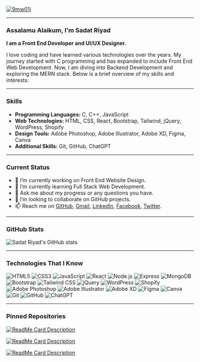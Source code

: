 <a href="https://www.facebook.com/sadatriyad.dev"><img src="https://i.ibb.co/4RmwKQr/9mw01i.jpg" alt="9mw01i" border="0"></a>

___

### Assalamu Alaikum, I'm Sadat Riyad
**I am a Front End Developer and UI/UX Designer.**

I love coding and have learned various technologies over the years. My journey started with C programming and has expanded to include Front End Web Development. Now, I am diving into Backend Development and exploring the MERN stack. Below is a brief overview of my skills and interests:

---

### Skills
- **Programming Languages:** C, C++, JavaScript
- **Web Technologies:** HTML, CSS, React, Bootstrap, Tailwind, jQuery, WordPress, Shopify 
- **Design Tools:** Adobe Photoshop, Adobe Illustrator, Adobe XD, Figma, Canva
- **Additional Skills:** Git, GitHub, ChatGPT

---

### Current Status
- 🔭 I’m currently working on Front End Website Design.
- 🌱 I’m currently learning Full Stack Web Development.
- 💬 Ask me about my progress or any questions you have.
- 💞️ I’m looking to collaborate on GitHub projects.
- 📫 Reach me on [GitHub](https://github.com/SadatRiyad), [Gmail](mailto:sadatriyad.dev@gmail.com), [LinkedIn](https://www.linkedin.com/in/sadatriyad/), [Facebook](https://www.facebook.com/sadatriyad.dev), [Twitter](https://twitter.com/sadatriyad).

---

### GitHub Stats
![Sadat Riyad's GitHub stats](https://github-readme-stats.vercel.app/api?username=sadatriyad&show_icons=true&theme=radical)

---

### Technologies That I Know
![HTML5](https://img.shields.io/badge/-HTML5-E34F26?style=flat&logo=html5&logoColor=white)
![CSS3](https://img.shields.io/badge/-CSS3-1572B6?style=flat&logo=css3&logoColor=white)
![JavaScript](https://img.shields.io/badge/-JavaScript-F7DF1E?style=flat&logo=javascript&logoColor=black)
![React](https://img.shields.io/badge/-React-61DAFB?style=flat&logo=react&logoColor=white)
![Node.js](https://img.shields.io/badge/-Node.js-339933?style=flat&logo=node.js&logoColor=white)
![Express](https://img.shields.io/badge/-Express-000000?style=flat&logo=express&logoColor=white)
![MongoDB](https://img.shields.io/badge/-MongoDB-47A248?style=flat&logo=mongodb&logoColor=white)
![Bootstrap](https://img.shields.io/badge/-Bootstrap-563D7C?style=flat&logo=bootstrap&logoColor=white)
![Tailwind CSS](https://img.shields.io/badge/-Tailwind%20CSS-38B2AC?style=flat&logo=tailwind-css&logoColor=white)
![jQuery](https://img.shields.io/badge/-jQuery-0769AD?style=flat&logo=jquery&logoColor=white)
![WordPress](https://img.shields.io/badge/-WordPress-21759B?style=flat&logo=wordpress&logoColor=white)
![Shopify](https://img.shields.io/badge/-Shopify-7AB55C?style=flat&logo=shopify&logoColor=white)
![Adobe Photoshop](https://img.shields.io/badge/-Adobe%20Photoshop-31A8FF?style=flat&logo=adobe-photoshop&logoColor=white)
![Adobe Illustrator](https://img.shields.io/badge/-Adobe%20Illustrator-FF9A00?style=flat&logo=adobe-illustrator&logoColor=white)
![Adobe XD](https://img.shields.io/badge/-Adobe%20XD-FF61F6?style=flat&logo=adobe-xd&logoColor=white)
![Figma](https://img.shields.io/badge/-Figma-F24E1E?style=flat&logo=figma&logoColor=white)
![Canva](https://img.shields.io/badge/-Canva-00C4CC?style=flat&logo=canva&logoColor=white)
![Git](https://img.shields.io/badge/-Git-F05032?style=flat&logo=git&logoColor=white)
![GitHub](https://img.shields.io/badge/-GitHub-181717?style=flat&logo=github&logoColor=white)
![ChatGPT](https://img.shields.io/badge/-ChatGPT-00DFA2?style=flat&logo=openai&logoColor=white)

---

### Pinned Repositories

[![ReadMe Card Description](https://github-readme-stats.vercel.app/api/pin/?username=sadatriyad&repo=PH-Assignment12-Client&show_owner=true&hide_border=true&metadata=true)](https://github.com/sadatriyad/PH-Assignment12-Client)

[![ReadMe Card Description](https://github-readme-stats.vercel.app/api/pin/?username=sadatriyad&repo=PH-Assignment11-Client&show_owner=true&hide_border=true&metadata=true)](https://github.com/sadatriyad/PH-Assignment11-Client)

[![ReadMe Card Description](https://github-readme-stats.vercel.app/api/pin/?username=sadatriyad&repo=PH-Assignment10-Client&show_owner=true&hide_border=true&metadata=true)](https://github.com/sadatriyad/PH-Assignment10-Client)